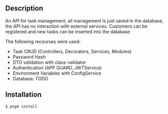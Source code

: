 ## Description
An API for task management, all management is just saved in the database, the API has no interaction with external services. Customers can be registered and new tasks can be inserted into the database.

The following recourses were used:
- Task CRUD (Controllers, Decorators, Services, Modules)
- Password Hash
- DTO validation with class-validator
- Authentication (APP GUARD, JWTService)
- Environment Variables with ConfigService
- Database: TODO

## Installation

```bash
$ pnpm install
```
